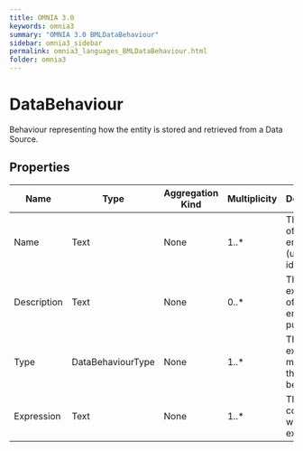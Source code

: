 ```yaml
---
title: OMNIA 3.0
keywords: omnia3
summary: "OMNIA 3.0 BMLDataBehaviour"
sidebar: omnia3_sidebar
permalink: omnia3_languages_BMLDataBehaviour.html
folder: omnia3
---
```


# DataBehaviour
Behaviour representing how the entity is stored and retrieved from a Data Source.
## Properties

| Name | Type | Aggregation Kind | Multiplicity | Description |
| --------- | --------- | --------- | --------- | --------- |
| Name | Text | None | 1..* | The name of the entity (unique identifier). |
| Description | Text | None | 0..* | The textual explanation of the entities' purpose. |
| Type | DataBehaviourType | None | 1..* | The execution moment of the behaviour. |
| Expression | Text | None | 1..* | The C# code that will be executed. |

